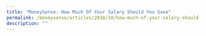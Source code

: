 ```yaml
---
title: "MoneySense: How Much Of Your Salary Should You Save"
permalink: /moneysense/articles/2018/10/how-much-of-your-salary-should-you-save/
description: ""
---
```


